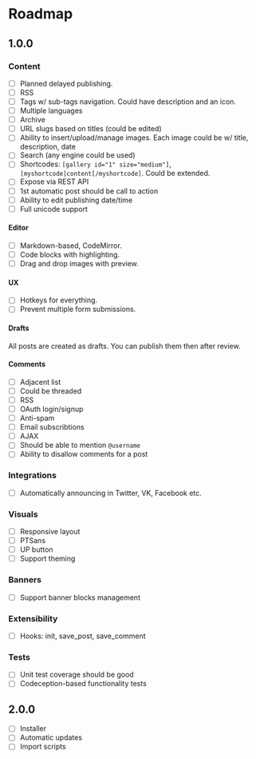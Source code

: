 # Roadmap

## 1.0.0

### Content

- [ ] Planned delayed publishing.
- [ ] RSS
- [ ] Tags w/ sub-tags navigation. Could have description and an icon.
- [ ] Multiple languages
- [ ] Archive
- [ ] URL slugs based on titles (could be edited)
- [ ] Ability to insert/upload/manage images. Each image could be w/ title, description, date
- [ ] Search (any engine could be used)
- [ ] Shortcodes: `[gallery id="1" size="medium"]`, `[myshortcode]content[/myshortcode]`. Could be extended.
- [ ] Expose via REST API
- [ ] 1st automatic post should be call to action
- [ ] Ability to edit publishing date/time
- [ ] Full unicode support

#### Editor

- [ ] Markdown-based, CodeMirror.
- [ ] Code blocks with highlighting.
- [ ] Drag and drop images with preview.

#### UX

- [ ] Hotkeys for everything.
- [ ] Prevent multiple form submissions.

#### Drafts

All posts are created as drafts. You can publish them then after review.

#### Comments

- [ ] Adjacent list
- [ ] Could be threaded
- [ ] RSS
- [ ] OAuth login/signup
- [ ] Anti-spam
- [ ] Email subscribtions
- [ ] AJAX
- [ ] Should be able to mention `@username`
- [ ] Ability to disallow comments for a post

### Integrations

- [ ] Automatically announcing in Twitter, VK, Facebook etc.

### Visuals

- [ ] Responsive layout
- [ ] PTSans
- [ ] UP button
- [ ] Support theming

### Banners

- [ ] Support banner blocks management

### Extensibility

- [ ] Hooks: init, save_post, save_comment

### Tests

- [ ] Unit test coverage should be good
- [ ] Codeception-based functionality tests

## 2.0.0

- [ ] Installer
- [ ] Automatic updates
- [ ] Import scripts
